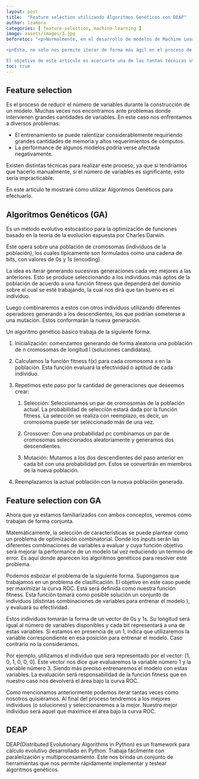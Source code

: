 ```yaml
---
layout: post
title:  "Feature selection utilizando Algoritmos Genéticos con DEAP"
author: lzamora
categories: [ feature-selection, machine-learning ]
image: assets/images/3.jpg
beforetoc: "<p>Normalmente, en el desarrollo de modelos de Machine Learning en consecuencia a que en la actualidad trabajamos con grandes cantidades de datos, nos encontramos ante un gran desafío que es la de la selección de características o variables. (Feature selection).</p>

<p>Esta, no solo nos permite iterar de forma más ágil en el proceso de desarrollo y prueba. Además, en muchos casos nos permite obtener mejoras considerables en el modelo.</p>

El objetivo de este artículo es acercarte una de las tantas técnicas utilizadas para la selección de características como son los algoritmos genéticos. En este caso utilizando DEAP, una framework de computación evolucionaria disponible en Python."
toc: true
---
```



## Feature selection

Es el proceso de reducir el número de variables durante la construcción de un modelo. Muchas veces nos encontramos ante problemas donde intervienen grandes cantidades de variables. En este caso nos enfrentamos a diversos problemas:

+ El entrenamiento se puede ralentizar considerablemente requiriendo grandes cantidades de memoria y altos requerimientos de cómputos.
+ La performance de algunos modelos podría verse afectada negativamente.

Existen distintas técnicas para realizar este proceso, ya que si tendríamos que hacerlo manualmente, si el número de variables es significante, esto sería impracticable. 

En este artículo te mostraré cómo utilizar Algoritmos Genéticos para efectuarlo.



## Algoritmos Genéticos (GA)

Es un método evolutivo estocástico para la optimización de funciones basado en la teoría de la evolución expuesta por Charles Darwin.

Este opera sobre una población de cromosomas (individuos de la población), los cuales típicamente son formulados como una cadena de bits, con valores de 0s y 1s (encoding).

La idea es iterar generando sucesivas generaciones cada vez mejores a las anteriores.
Esto se produce seleccionando a los individuos más aptos de la población de acuerdo a una función fitness que dependerá del dominio sobre el cual se esté trabajando, la cual nos dirá que tan bueno es el individuo. 

Luego combinaremos a estos con otros individuos utilizando  diferentes operadores generando a los descendientes, los que podrían someterse a una mutación. Estos conformarán la nueva generación.

Un algoritmo genético básico trabaja de la siguiente forma:

1. Inicialización: comenzamos generando de forma aleatoria una población de n cromosomas de longitud l (soluciones candidatas). 

2. Calculamos la función fitness f(x) para cada cromosoma x en la población. Esta función evaluará la efectividad o aptitud de cada individuo.

3. Repetimos este paso por la cantidad de generaciones que deseemos crear:

    1. Selección: Seleccionamos un par de cromosomas de la población actual. La probabilidad de selección estará dada por la función fitness. La selección se realiza con reemplazo, es decir, un cromosoma puede ser seleccionado más de una vez.

    2. Crossover: Con una probabilidad pc combinamos un par de cromosomas seleccionados aleatoriamente y generamos dos descendientes.

    3. Mutación: Mutamos a los dos descendientes del paso anterior en cada bit con una probabilidad pm. Estos se convertirán en miembros de la nueva población.

4. Reemplazamos la actual población con la nueva población generada.



## Feature selection con GA

Ahora que ya estamos familiarizados con ambos conceptos, veremos cómo trabajan de forma conjunta.

Matemáticamente, la selección de características se puede plantear como un problema de optimización combinatorial. Donde los inputs serán las diferentes combinaciones de variables a evaluar y cuya función objetivo será mejorar la performance de un modelo tal vez reduciendo un término de error. Es aquí donde aparecen los algoritmos genéticos para resolver este problema.

Podemos esbozar el problema de la siguiente forma. Supongamos que trabajamos en un problema de clasificación. El objetivo en este caso puede ser maximizar la curva ROC. Está será definida como nuestra función fitness. Esta función tomará como posible solución un conjunto de individuos (distintas combinaciones de variables para entrenar el modelo ), y evaluará su efectividad. 

Estos individuos tomarán la forma de un vector de 0s y 1s.  Su longitud será igual al número de variables disponibles y cada bit representará a una de estas variables. Si estamos en presencia de un 1, indica que utilizaremos la variable correspondiente en esa posición para entrenar el modelo. Caso contrario no la consideramos. 

Por ejemplo, utilizamos el individuo que será representado por el vector: [1, 0, 1, 0, 0, 0]. Este vector nos dice que evaluaremos la variable número 1 y la variable número 3.
Siendo más preciso entrenaremos el modelo con estas variables. La evaluación será responsabilidad de la función fitness que en nuestro caso nos devolverá el área bajo la curva ROC.

Como mencionamos anteriormente podemos iterar tantas veces como nosotros quisiéramos. Al final del proceso tendremos a los mejores individuos (o soluciones) y seleccionaremos a la mejor. Nuestro mejor individuo será aquel que maximice el área bajo la curva ROC.


## DEAP

DEAP(Distributed Evolutionary Algorithms in Python) es un framework para cálculo evolutivo desarrollado en Python. Trabaja fácilmente con paralelización y multiprocesamiento.  Este nos brinda un conjunto de herramientas que nos permite rápidamente implementar y testear algoritmos genéticos.
